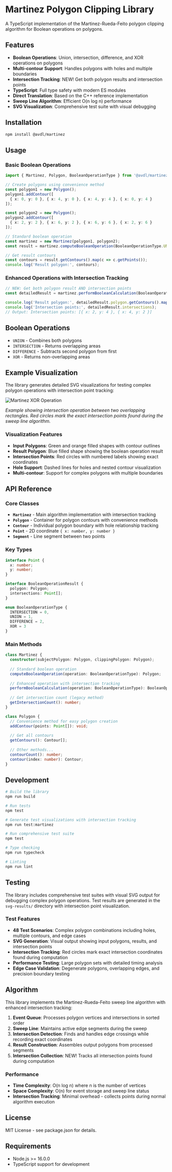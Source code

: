 # Martinez Polygon Clipping Library

A TypeScript implementation of the Martinez-Rueda-Feito polygon clipping algorithm for Boolean operations on polygons.

## Features

- **Boolean Operations**: Union, intersection, difference, and XOR operations on polygons
- **Multi-contour Support**: Handles polygons with holes and multiple boundaries
- **Intersection Tracking**: NEW! Get both polygon results and intersection points
- **TypeScript**: Full type safety with modern ES modules
- **Direct Translation**: Based on the C++ reference implementation
- **Sweep Line Algorithm**: Efficient O(n log n) performance
- **SVG Visualization**: Comprehensive test suite with visual debugging

## Installation

```bash
npm install @avdl/martinez
```

## Usage

### Basic Boolean Operations

```typescript
import { Martinez, Polygon, BooleanOperationType } from '@avdl/martinez';

// Create polygons using convenience method
const polygon1 = new Polygon();
polygon1.addContour([
  { x: 0, y: 0 }, { x: 4, y: 0 }, { x: 4, y: 4 }, { x: 0, y: 4 }
]);

const polygon2 = new Polygon();
polygon2.addContour([
  { x: 2, y: 2 }, { x: 6, y: 2 }, { x: 6, y: 6 }, { x: 2, y: 6 }
]);

// Standard boolean operation
const martinez = new Martinez(polygon1, polygon2);
const result = martinez.computeBooleanOperation(BooleanOperationType.UNION);

// Get result contours
const contours = result.getContours().map(c => c.getPoints());
console.log('Result polygon:', contours);
```

### Enhanced Operations with Intersection Tracking

```typescript
// NEW: Get both polygon result AND intersection points
const detailedResult = martinez.performBooleanCalculation(BooleanOperationType.INTERSECTION);

console.log('Result polygon:', detailedResult.polygon.getContours().map(c => c.getPoints()));
console.log('Intersection points:', detailedResult.intersections);
// Output: Intersection points: [{ x: 2, y: 4 }, { x: 4, y: 2 }]
```

## Boolean Operations

- `UNION` - Combines both polygons
- `INTERSECTION` - Returns overlapping areas
- `DIFFERENCE` - Subtracts second polygon from first
- `XOR` - Returns non-overlapping areas

## Example Visualization

The library generates detailed SVG visualizations for testing complex polygon operations with intersection point tracking:

![Martinez XOR Operation](svg-results/martinez_rectangles_intersection.svg)

*Example showing intersection operation between two overlapping rectangles. Red circles mark the exact intersection points found during the sweep line algorithm.*

### Visualization Features

- **Input Polygons**: Green and orange filled shapes with contour outlines
- **Result Polygon**: Blue filled shape showing the boolean operation result  
- **Intersection Points**: Red circles with numbered labels showing exact coordinates
- **Hole Support**: Dashed lines for holes and nested contour visualization
- **Multi-contour**: Support for complex polygons with multiple boundaries

## API Reference

### Core Classes

- **`Martinez`** - Main algorithm implementation with intersection tracking
- **`Polygon`** - Container for polygon contours with convenience methods
- **`Contour`** - Individual polygon boundary with hole relationship tracking
- **`Point`** - 2D coordinate `{ x: number, y: number }`
- **`Segment`** - Line segment between two points

### Key Types

```typescript
interface Point {
  x: number;
  y: number;
}

interface BooleanOperationResult {
  polygon: Polygon;
  intersections: Point[];
}

enum BooleanOperationType {
  INTERSECTION = 0,
  UNION = 1,
  DIFFERENCE = 2,
  XOR = 3
}
```

### Main Methods

```typescript
class Martinez {
  constructor(subjectPolygon: Polygon, clippingPolygon: Polygon);
  
  // Standard boolean operation
  computeBooleanOperation(operation: BooleanOperationType): Polygon;
  
  // Enhanced operation with intersection tracking
  performBooleanCalculation(operation: BooleanOperationType): BooleanOperationResult;
  
  // Get intersection count (legacy method)
  getIntersectionCount(): number;
}

class Polygon {
  // Convenience method for easy polygon creation
  addContour(points: Point[]): void;
  
  // Get all contours
  getContours(): Contour[];
  
  // Other methods...
  contourCount(): number;
  contour(index: number): Contour;
}
```

## Development

```bash
# Build the library
npm run build

# Run tests
npm test

# Generate test visualizations with intersection tracking
npm run test:martinez

# Run comprehensive test suite
npm test

# Type checking
npm run typecheck

# Linting  
npm run lint
```

## Testing

The library includes comprehensive test suites with visual SVG output for debugging complex polygon operations. Test results are generated in the `svg-results/` directory with intersection point visualization.

### Test Features

- **48 Test Scenarios**: Complex polygon combinations including holes, multiple contours, and edge cases
- **SVG Generation**: Visual output showing input polygons, results, and intersection points
- **Intersection Tracking**: Red circles mark exact intersection coordinates found during computation
- **Performance Testing**: Large polygon sets with detailed timing analysis
- **Edge Case Validation**: Degenerate polygons, overlapping edges, and precision boundary testing

## Algorithm

This library implements the Martinez-Rueda-Feito sweep line algorithm with enhanced intersection tracking:

1. **Event Queue**: Processes polygon vertices and intersections in sorted order
2. **Sweep Line**: Maintains active edge segments during the sweep  
3. **Intersection Detection**: Finds and handles edge crossings while recording exact coordinates
4. **Result Construction**: Assembles output polygons from processed segments
5. **Intersection Collection**: NEW! Tracks all intersection points found during computation

### Performance

- **Time Complexity**: O(n log n) where n is the number of vertices
- **Space Complexity**: O(n) for event storage and sweep line status
- **Intersection Tracking**: Minimal overhead - collects points during normal algorithm execution

## License

MIT License - see package.json for details.

## Requirements

- Node.js >= 16.0.0
- TypeScript support for development
